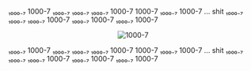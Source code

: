 ₁₀₀₀₋₇ 1000-7 ₁₀₀₀₋₇ ₁₀₀₀₋₇ ₁₀₀₀₋₇ 1000-7 1000-7 ₁₀₀₀₋₇ 1000-7 ... shit ₁₀₀₀₋₇ ₁₀₀₀₋₇ ₁₀₀₀₋₇ 1000-7 ₁₀₀₀₋₇ 1000-7 ₁₀₀₀₋₇ 1000-7

<div align="center">
  <img
    src="https://static-prod.weplay.tv/2019-09-30/66f03376dc8398a8c289e71cc892ea47.jpeg"
    alt="1000-7"
  />
</div>

₁₀₀₀₋₇ 1000-7 ₁₀₀₀₋₇ ₁₀₀₀₋₇ ₁₀₀₀₋₇ 1000-7 1000-7 ₁₀₀₀₋₇ 1000-7 ... shit ₁₀₀₀₋₇ ₁₀₀₀₋₇ ₁₀₀₀₋₇ 1000-7 ₁₀₀₀₋₇ 1000-7 ₁₀₀₀₋₇ 1000-7
